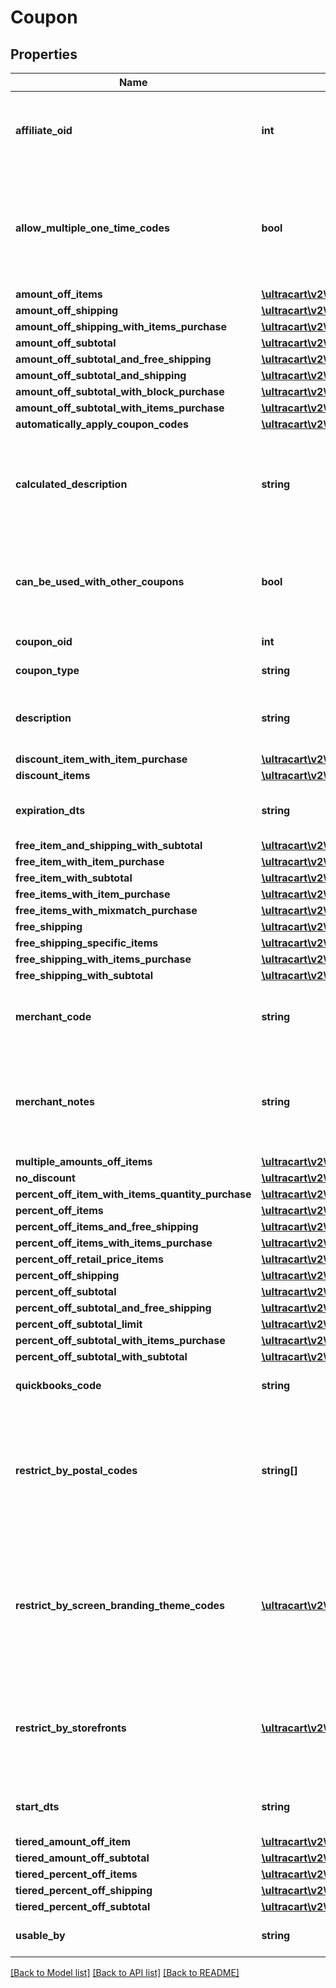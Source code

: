 # Coupon

## Properties
Name | Type | Description | Notes
------------ | ------------- | ------------- | -------------
**affiliate_oid** | **int** | Associates an order with an affiliate when this value is set. | [optional] 
**allow_multiple_one_time_codes** | **bool** | True if multiple one time codes for this coupon can be used on a cart at the same time. | [optional] 
**amount_off_items** | [**\ultracart\v2\models\CouponAmountOffItems**](CouponAmountOffItems.md) |  | [optional] 
**amount_off_shipping** | [**\ultracart\v2\models\CouponAmountOffShipping**](CouponAmountOffShipping.md) |  | [optional] 
**amount_off_shipping_with_items_purchase** | [**\ultracart\v2\models\CouponAmountOffShippingWithItemsPurchase**](CouponAmountOffShippingWithItemsPurchase.md) |  | [optional] 
**amount_off_subtotal** | [**\ultracart\v2\models\CouponAmountOffSubtotal**](CouponAmountOffSubtotal.md) |  | [optional] 
**amount_off_subtotal_and_free_shipping** | [**\ultracart\v2\models\CouponAmountOffSubtotalFreeShippingWithPurchase**](CouponAmountOffSubtotalFreeShippingWithPurchase.md) |  | [optional] 
**amount_off_subtotal_and_shipping** | [**\ultracart\v2\models\CouponAmountOffSubtotalAndShipping**](CouponAmountOffSubtotalAndShipping.md) |  | [optional] 
**amount_off_subtotal_with_block_purchase** | [**\ultracart\v2\models\CouponAmountOffSubtotalWithBlockPurchase**](CouponAmountOffSubtotalWithBlockPurchase.md) |  | [optional] 
**amount_off_subtotal_with_items_purchase** | [**\ultracart\v2\models\CouponAmountOffSubtotalWithItemsPurchase**](CouponAmountOffSubtotalWithItemsPurchase.md) |  | [optional] 
**automatically_apply_coupon_codes** | [**\ultracart\v2\models\CouponAutomaticallyApplyCouponCodes**](CouponAutomaticallyApplyCouponCodes.md) |  | [optional] 
**calculated_description** | **string** | Calculated description displayed to the customer if no description is specified. | [optional] 
**can_be_used_with_other_coupons** | **bool** | True if this coupon can be used with other coupons in a single order. | [optional] 
**coupon_oid** | **int** | Coupon oid. | [optional] 
**coupon_type** | **string** | Coupon type. | [optional] 
**description** | **string** | Description of the coupon up to 50 characters. | [optional] 
**discount_item_with_item_purchase** | [**\ultracart\v2\models\CouponDiscountItemWithItemPurchase**](CouponDiscountItemWithItemPurchase.md) |  | [optional] 
**discount_items** | [**\ultracart\v2\models\CouponDiscountItems**](CouponDiscountItems.md) |  | [optional] 
**expiration_dts** | **string** | Date/time when coupon expires | [optional] 
**free_item_and_shipping_with_subtotal** | [**\ultracart\v2\models\CouponFreeItemAndShippingWithSubtotal**](CouponFreeItemAndShippingWithSubtotal.md) |  | [optional] 
**free_item_with_item_purchase** | [**\ultracart\v2\models\CouponFreeItemWithItemPurchase**](CouponFreeItemWithItemPurchase.md) |  | [optional] 
**free_item_with_subtotal** | [**\ultracart\v2\models\CouponFreeItemWithSubtotal**](CouponFreeItemWithSubtotal.md) |  | [optional] 
**free_items_with_item_purchase** | [**\ultracart\v2\models\CouponFreeItemsWithItemPurchase**](CouponFreeItemsWithItemPurchase.md) |  | [optional] 
**free_items_with_mixmatch_purchase** | [**\ultracart\v2\models\CouponFreeItemsWithMixMatchPurchase**](CouponFreeItemsWithMixMatchPurchase.md) |  | [optional] 
**free_shipping** | [**\ultracart\v2\models\CouponFreeShipping**](CouponFreeShipping.md) |  | [optional] 
**free_shipping_specific_items** | [**\ultracart\v2\models\CouponFreeShippingSpecificItems**](CouponFreeShippingSpecificItems.md) |  | [optional] 
**free_shipping_with_items_purchase** | [**\ultracart\v2\models\CouponFreeShippingWithItemsPurchase**](CouponFreeShippingWithItemsPurchase.md) |  | [optional] 
**free_shipping_with_subtotal** | [**\ultracart\v2\models\CouponFreeShippingWithSubtotal**](CouponFreeShippingWithSubtotal.md) |  | [optional] 
**merchant_code** | **string** | Merchant code of coupon up to 20 characters. | [optional] 
**merchant_notes** | **string** | Internal notes about this coupon.  These are not visible to customer. | [optional] 
**multiple_amounts_off_items** | [**\ultracart\v2\models\CouponMultipleAmountsOffItems**](CouponMultipleAmountsOffItems.md) |  | [optional] 
**no_discount** | [**\ultracart\v2\models\CouponNoDiscount**](CouponNoDiscount.md) |  | [optional] 
**percent_off_item_with_items_quantity_purchase** | [**\ultracart\v2\models\CouponPercentOffItemWithItemsQuantityPurchase**](CouponPercentOffItemWithItemsQuantityPurchase.md) |  | [optional] 
**percent_off_items** | [**\ultracart\v2\models\CouponPercentOffItems**](CouponPercentOffItems.md) |  | [optional] 
**percent_off_items_and_free_shipping** | [**\ultracart\v2\models\CouponPercentOffItemsAndFreeShipping**](CouponPercentOffItemsAndFreeShipping.md) |  | [optional] 
**percent_off_items_with_items_purchase** | [**\ultracart\v2\models\CouponPercentOffItemsWithItemsPurchase**](CouponPercentOffItemsWithItemsPurchase.md) |  | [optional] 
**percent_off_retail_price_items** | [**\ultracart\v2\models\CouponPercentOffRetailPriceItems**](CouponPercentOffRetailPriceItems.md) |  | [optional] 
**percent_off_shipping** | [**\ultracart\v2\models\CouponPercentOffShipping**](CouponPercentOffShipping.md) |  | [optional] 
**percent_off_subtotal** | [**\ultracart\v2\models\CouponPercentOffSubtotal**](CouponPercentOffSubtotal.md) |  | [optional] 
**percent_off_subtotal_and_free_shipping** | [**\ultracart\v2\models\CouponPercentOffSubtotalAndFreeShipping**](CouponPercentOffSubtotalAndFreeShipping.md) |  | [optional] 
**percent_off_subtotal_limit** | [**\ultracart\v2\models\CouponPercentOffSubtotalLimit**](CouponPercentOffSubtotalLimit.md) |  | [optional] 
**percent_off_subtotal_with_items_purchase** | [**\ultracart\v2\models\CouponPercentOffSubtotalWithItemsPurchase**](CouponPercentOffSubtotalWithItemsPurchase.md) |  | [optional] 
**percent_off_subtotal_with_subtotal** | [**\ultracart\v2\models\CouponPercentOffSubtotalWithSubtotal**](CouponPercentOffSubtotalWithSubtotal.md) |  | [optional] 
**quickbooks_code** | **string** | Quickbooks accounting code. | [optional] 
**restrict_by_postal_codes** | **string[]** | Optional list of postal codes which restrict a coupon to within these postal codes. | [optional] 
**restrict_by_screen_branding_theme_codes** | [**\ultracart\v2\models\CouponRestriction[]**](CouponRestriction.md) | Optional list of legacy screen branding theme codes to limit coupon use to only those themes. | [optional] 
**restrict_by_storefronts** | [**\ultracart\v2\models\CouponRestriction[]**](CouponRestriction.md) | Optional list of storefronts to limit coupon use to only those storefronts. | [optional] 
**start_dts** | **string** | Date/time when coupon is valid | [optional] 
**tiered_amount_off_item** | [**\ultracart\v2\models\CouponTieredAmountOffItem**](CouponTieredAmountOffItem.md) |  | [optional] 
**tiered_amount_off_subtotal** | [**\ultracart\v2\models\CouponTieredAmountOffSubtotal**](CouponTieredAmountOffSubtotal.md) |  | [optional] 
**tiered_percent_off_items** | [**\ultracart\v2\models\CouponTieredPercentOffItems**](CouponTieredPercentOffItems.md) |  | [optional] 
**tiered_percent_off_shipping** | [**\ultracart\v2\models\CouponTieredPercentOffShipping**](CouponTieredPercentOffShipping.md) |  | [optional] 
**tiered_percent_off_subtotal** | [**\ultracart\v2\models\CouponTieredPercentOffSubtotal**](CouponTieredPercentOffSubtotal.md) |  | [optional] 
**usable_by** | **string** | Who may use this coupon. | [optional] 

[[Back to Model list]](../README.md#documentation-for-models) [[Back to API list]](../README.md#documentation-for-api-endpoints) [[Back to README]](../README.md)


